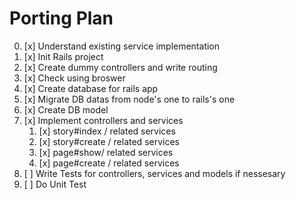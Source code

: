 # Porting Plan

0. [x] Understand existing service implementation
1. [x] Init Rails project
2. [x] Create dummy controllers and write routing
3. [x] Check using broswer
4. [x] Create database for rails app
5. [x] Migrate DB datas from node's one to rails's one
6. [x] Create DB model
7. [x] Implement controllers and services
    1. [x] story#index / related services
    2. [x] story#create / related services
    3. [x] page#show/ related services
    4. [x] page#create / related services
8. [ ] Write Tests for controllers, services and models if nessesary
9. [ ] Do Unit Test
